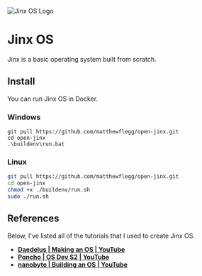 ![Jinx OS Logo](https://i.imgur.com/UmDPsfq.png)

# Jinx OS
Jinx is a basic operating system built from scratch.

## Install
You can run Jinx OS in Docker.

### Windows
```batch
git pull https://github.com/matthewflegg/open-jinx.git
cd open-jinx
.\buildenv\run.bat
```

### Linux
```bash
git pull https://github.com/matthewflegg/open-jinx.git
cd open-jinx
chmod +x ./buildenv/run.sh
sudo ./run.sh
```

## References
Below, I've listed all of the tutorials that I used to create Jinx OS. 

* **[Daedelus | Making an OS | YouTube](https://www.youtube.com/watch?v=MwPjvJ9ulSc)**
* **[Poncho | OS Dev S2 | YouTube](https://www.youtube.com/playlist?list=PLxN4E629pPnJxCQCLy7E0SQY_zuumOVyZ)**
* **[nanobyte | Building an OS | YouTube](https://www.youtube.com/watch?v=9t-SPC7Tczc&list=PLFjM7v6KGMpiH2G-kT781ByCNC_0pKpPN)**
